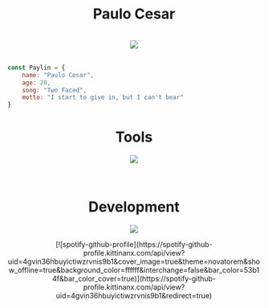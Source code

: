 <h1 align="center">Paulo Cesar</h1>

<br>

<div align="center">
    <img src="https://static1.srcdn.com/wordpress/wp-content/uploads/2024/03/vaggie-sitting-next-to-charlie-holding-keekee-in-hazbin-hotel.jpg">
</div>


<br>

~~~javascript
const Paylin = {
    name: "Paulo Cesar",
    age: 20,
    song: "Two Faced",
    motto: "I start to give in, but I can't bear"
}
~~~

<h1 align="center">Tools</h1>

<p align="center">
    <a href="https://skillicons.dev">
        <img src="https://skillicons.dev/icons?i=git,github,vscode,vite,figma,discord,netlify" />
    </a>
</p>

<br>

<h1 align="center">Development</h1>
<p align="center">
    <a href="https://skillicons.dev">
        <img src="https://skillicons.dev/icons?i=js,react,sass,bootstrap,python" />
    </a>
</p>

<div align="center">
    [![spotify-github-profile](https://spotify-github-profile.kittinanx.com/api/view?uid=4gvin36hbuyictiwzrvnis9b1&cover_image=true&theme=novatorem&show_offline=true&background_color=ffffff&interchange=false&bar_color=53b14f&bar_color_cover=true)](https://spotify-github-profile.kittinanx.com/api/view?uid=4gvin36hbuyictiwzrvnis9b1&redirect=true)
</div>

<br>
